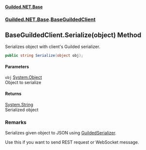 
#### [Guilded.NET.Base](Guilded_NET_Base 'Guilded_NET_Base')
### [Guilded.NET.Base](Guilded_NET_Base#Guilded_NET_Base 'Guilded.NET.Base').[BaseGuildedClient](BaseGuildedClient 'Guilded.NET.Base.BaseGuildedClient')
## BaseGuildedClient.Serialize(object) Method
Serializes object with client's Guilded serializer.  
```csharp
public string Serialize(object obj);
```

#### Parameters
<a name='Guilded_NET_Base_BaseGuildedClient_Serialize(object)_obj'></a>
`obj` [System.Object](https://docs.microsoft.com/en-us/dotnet/api/System.Object 'System.Object')  
Object to serialize
  

#### Returns
[System.String](https://docs.microsoft.com/en-us/dotnet/api/System.String 'System.String')  
Serialized object
### Remarks
Serializes given object to JSON using [GuildedSerializer](BaseGuildedClient_GuildedSerializer 'Guilded.NET.Base.BaseGuildedClient.GuildedSerializer').



Use this if you want to send REST request or WebSocket message.
